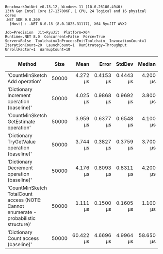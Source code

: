 ```

BenchmarkDotNet v0.13.12, Windows 11 (10.0.26100.4946)
13th Gen Intel Core i7-13700KF, 1 CPU, 24 logical and 16 physical cores
.NET SDK 9.0.200
  [Host] : .NET 8.0.18 (8.0.1825.31117), X64 RyuJIT AVX2

Job=Precision  Jit=RyuJit  Platform=X64  
Runtime=.NET 8.0  Concurrent=False  Force=True  
Server=False  Toolchain=InProcessEmitToolchain  InvocationCount=1  
IterationCount=20  LaunchCount=1  RunStrategy=Throughput  
UnrollFactor=1  WarmupCount=10  

```
| Method                                                                                | Size  | Mean      | Error     | StdDev    | Median    | Min        | Max       | Ratio | RatioSD | Allocated | Alloc Ratio |
|-------------------------------------------------------------------------------------- |------ |----------:|----------:|----------:|----------:|-----------:|----------:|------:|--------:|----------:|------------:|
| &#39;CountMinSketch Add operation&#39;                                                        | 50000 |  4.272 μs | 0.4153 μs | 0.4443 μs |  4.200 μs |  3.6000 μs |  5.200 μs |  1.11 |    0.21 |    1720 B |       19.55 |
| &#39;Dictionary Increment operation (baseline)&#39;                                           | 50000 |  4.025 μs | 0.9868 μs | 0.9692 μs |  3.800 μs |  2.8000 μs |  7.300 μs |  1.00 |    0.00 |      88 B |        1.00 |
| &#39;CountMinSketch GetEstimate operation&#39;                                                | 50000 |  3.959 μs | 0.6377 μs | 0.6548 μs |  4.100 μs |  2.6000 μs |  5.100 μs |  1.03 |    0.28 |    1720 B |       19.55 |
| &#39;Dictionary TryGetValue operation (baseline)&#39;                                         | 50000 |  3.744 μs | 0.3827 μs | 0.3759 μs |  3.700 μs |  3.0000 μs |  4.700 μs |  0.97 |    0.24 |    1720 B |       19.55 |
| &#39;Dictionary Decrement operation (baseline)&#39;                                           | 50000 |  4.176 μs | 0.8093 μs | 0.8311 μs |  4.200 μs |  2.9000 μs |  6.000 μs |  1.09 |    0.23 |    1720 B |       19.55 |
| &#39;CountMinSketch TotalCount access (NOTE: Cannot enumerate - probabilistic structure)&#39; | 50000 |  1.111 μs | 0.1500 μs | 0.1605 μs |  1.100 μs |  0.8000 μs |  1.400 μs |  0.28 |    0.05 |     352 B |        4.00 |
| &#39;Dictionary Count access (baseline)&#39;                                                  | 50000 | 60.422 μs | 4.6696 μs | 4.9964 μs | 58.650 μs | 54.8000 μs | 70.700 μs | 15.65 |    3.19 |     440 B |        5.00 |
